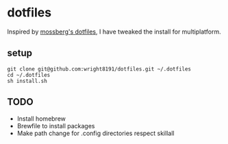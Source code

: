 # dotfiles

Inspired by [mossberg's dotfiles](https://github.com/mossberg/dotfiles), I have tweaked the install for multiplatform.

setup
-----

```
git clone git@github.com:wright8191/dotfiles.git ~/.dotfiles
cd ~/.dotfiles
sh install.sh
```

TODO
----
- Install homebrew
- Brewfile to install packages
- Make path change for .config directories respect skillall
